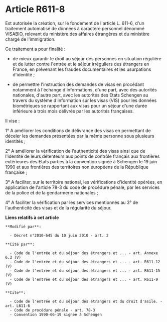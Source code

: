 # Article R611-8

Est autorisée la création, sur le fondement de l'article L. 611-6, d'un traitement automatisé de données à caractère
personnel dénommé VISABIO, relevant du ministère des affaires étrangères et du ministère chargé de l'immigration. 

Ce traitement a pour finalité :

- de mieux garantir le droit au séjour des personnes en situation régulière et de lutter contre l'entrée et le séjour
irréguliers des étrangers en France, en prévenant les fraudes documentaires et les usurpations d'identité ;

- de permettre l'instruction des demandes de visas en procédant notamment à l'échange d'informations, d'une part, avec des
autorités nationales, d'autre part, avec les autorités des Etats Schengen au travers du système d'information sur les visas
(VIS) pour les données biométriques se rapportant aux visas pour un séjour d'une durée inférieure à trois mois délivrés par
les autorités françaises. 

Il vise : 

1° A améliorer les conditions de délivrance des visas en permettant de déceler les demandes présentées par la même personne
sous plusieurs identités ; 

2° A améliorer la vérification de l'authenticité des visas ainsi que de l'identité de leurs détenteurs aux points de contrôle
français aux frontières extérieures des Etats parties à la convention signée à Schengen le 19 juin 1990 et aux frontières des
territoires non européens de la République française ; 

3° A faciliter, sur le territoire national, les vérifications d'identité opérées, en application de l'article 78-3 du code de
procédure pénale, par les services de la police et de la gendarmerie nationales ; 

4° A faciliter la vérification par les services mentionnés au 3° de l'authenticité des visas et de la régularité du séjour.

**Liens relatifs à cet article**

	**Modifié par**:

	  - Décret n°2010-645 du 10 juin 2010 - art. 2

	**Cité par**:

	  - Code de l'entrée et du séjour des étrangers et ... - art. Annexe 6.3 (V)
	  - Code de l'entrée et du séjour des étrangers et ... - art. R611-12 (V)
	  - Code de l'entrée et du séjour des étrangers et ... - art. R611-15 (V)
	  - Code de l'entrée et du séjour des étrangers et ... - art. R611-9 (V)

	**Cite**:

	  - Code de l'entrée et du séjour des étrangers et du droit d'asile. - art. L611-6
	  - Code de procédure pénale - art. 78-3
	  - Convention 1990-06-19 signée à Schengen
